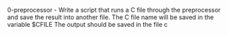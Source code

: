 0-preprocessor - Write a script that runs a C file through the preprocessor and save the result into another file.
The C file name will be saved in the variable $CFILE
The output should be saved in the file c

